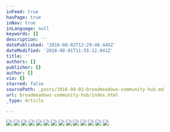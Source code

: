 ```yaml
---
inFeed: true
hasPage: true
inNav: true
inLanguage: null
keywords: []
description: ''
datePublished: '2016-08-02T12:29:40.445Z'
dateModified: '2016-08-01T11:55:12.841Z'
title: ''
authors: []
publisher: {}
author: []
via: {}
starred: false
sourcePath: _posts/2016-08-02-broadmeadows-community-hub.md
url: broadmeadows-community-hub/index.html
_type: Article

---
```

![](https://the-grid-user-content.s3-us-west-2.amazonaws.com/dd470298-9f53-4675-8369-514fc4e73456.jpg)
![](https://the-grid-user-content.s3-us-west-2.amazonaws.com/479807d0-bc54-47e8-b8fd-9540bb156de5.jpg)
![](https://the-grid-user-content.s3-us-west-2.amazonaws.com/efdf2240-f56b-4af1-9d5e-accab713a5ba.jpg)
![](https://the-grid-user-content.s3-us-west-2.amazonaws.com/afb1066f-5fbe-44ce-a209-c3b6e951abed.jpg)
![](https://the-grid-user-content.s3-us-west-2.amazonaws.com/e396471f-e2fc-4bf2-8270-dcd0b2e2d535.jpg)
![](https://the-grid-user-content.s3-us-west-2.amazonaws.com/345c2f65-cd54-475f-875c-288342ebd423.jpg)
![](https://the-grid-user-content.s3-us-west-2.amazonaws.com/cd652a29-2d43-4d9b-b288-e2ca2b766582.jpg)
![](https://the-grid-user-content.s3-us-west-2.amazonaws.com/fb7098c6-9048-4bf5-8e2d-d26bb93f517b.jpg)
![](https://the-grid-user-content.s3-us-west-2.amazonaws.com/9eebc986-10a9-48a3-9df3-c4f267ef8b21.jpg)
![](https://the-grid-user-content.s3-us-west-2.amazonaws.com/d664e9c3-0a38-49f4-9b4a-6b8f33a56cd1.jpg)
![](https://the-grid-user-content.s3-us-west-2.amazonaws.com/8b535dc4-ab63-4a02-a54f-ae336c381736.jpg)
![](https://the-grid-user-content.s3-us-west-2.amazonaws.com/cbba27ae-6960-49e9-9519-b2345f23b412.jpg)
![](https://the-grid-user-content.s3-us-west-2.amazonaws.com/836b8ffa-3f28-4ea8-9b7d-e1bfee4158ef.jpg)
![](https://the-grid-user-content.s3-us-west-2.amazonaws.com/31668a5a-74f9-4ecd-97a4-6077c86fb059.jpg)